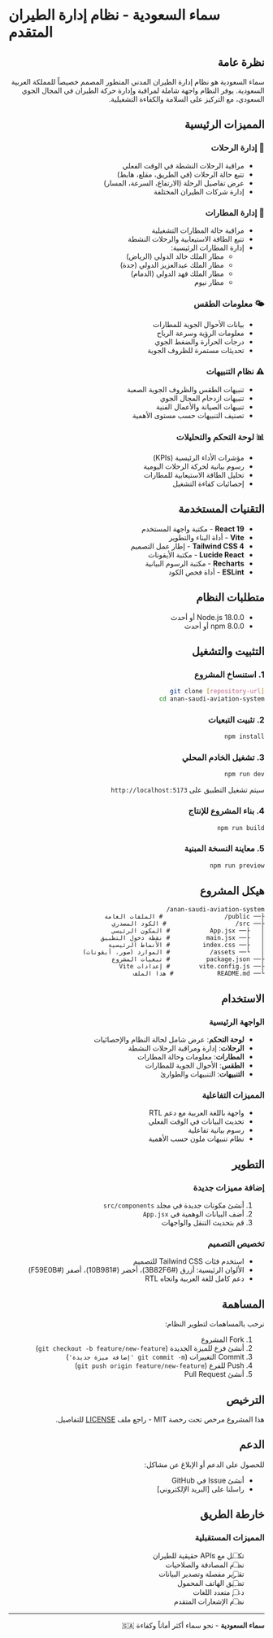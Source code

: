 # سماء السعودية - نظام إدارة الطيران المتقدم

<div dir="rtl">

## نظرة عامة

سماء السعودية هو نظام إدارة الطيران المدني المتطور المصمم خصيصاً للمملكة العربية السعودية. يوفر النظام واجهة شاملة لمراقبة وإدارة حركة الطيران في المجال الجوي السعودي، مع التركيز على السلامة والكفاءة التشغيلية.

## المميزات الرئيسية

### 🛫 إدارة الرحلات
- مراقبة الرحلات النشطة في الوقت الفعلي
- تتبع حالة الرحلات (في الطريق، مقلع، هابط)
- عرض تفاصيل الرحلة (الارتفاع، السرعة، المسار)
- إدارة شركات الطيران المختلفة

### 🏢 إدارة المطارات
- مراقبة حالة المطارات التشغيلية
- تتبع الطاقة الاستيعابية والرحلات النشطة
- إدارة المطارات الرئيسية:
  - مطار الملك خالد الدولي (الرياض)
  - مطار الملك عبدالعزيز الدولي (جدة)
  - مطار الملك فهد الدولي (الدمام)
  - مطار نيوم

### 🌤️ معلومات الطقس
- بيانات الأحوال الجوية للمطارات
- معلومات الرؤية وسرعة الرياح
- درجات الحرارة والضغط الجوي
- تحديثات مستمرة للظروف الجوية

### ⚠️ نظام التنبيهات
- تنبيهات الطقس والظروف الجوية الصعبة
- تنبيهات ازدحام المجال الجوي
- تنبيهات الصيانة والأعمال الفنية
- تصنيف التنبيهات حسب مستوى الأهمية

### 📊 لوحة التحكم والتحليلات
- مؤشرات الأداء الرئيسية (KPIs)
- رسوم بيانية لحركة الرحلات اليومية
- تحليل الطاقة الاستيعابية للمطارات
- إحصائيات كفاءة التشغيل

## التقنيات المستخدمة

- **React 19** - مكتبة واجهة المستخدم
- **Vite** - أداة البناء والتطوير
- **Tailwind CSS 4** - إطار عمل التصميم
- **Lucide React** - مكتبة الأيقونات
- **Recharts** - مكتبة الرسوم البيانية
- **ESLint** - أداة فحص الكود

## متطلبات النظام

- Node.js 18.0.0 أو أحدث
- npm 8.0.0 أو أحدث

## التثبيت والتشغيل

### 1. استنساخ المشروع
```bash
git clone [repository-url]
cd anan-saudi-aviation-system
```

### 2. تثبيت التبعيات
```bash
npm install
```

### 3. تشغيل الخادم المحلي
```bash
npm run dev
```

سيتم تشغيل التطبيق على `http://localhost:5173`

### 4. بناء المشروع للإنتاج
```bash
npm run build
```

### 5. معاينة النسخة المبنية
```bash
npm run preview
```

## هيكل المشروع

```
anan-saudi-aviation-system/
├── public/                 # الملفات العامة
├── src/                   # الكود المصدري
│   ├── App.jsx           # المكون الرئيسي
│   ├── main.jsx          # نقطة دخول التطبيق
│   ├── index.css         # الأنماط الرئيسية
│   └── assets/           # الموارد (صور، أيقونات)
├── package.json          # تبعيات المشروع
├── vite.config.js        # إعدادات Vite
└── README.md            # هذا الملف
```

## الاستخدام

### الواجهة الرئيسية
- **لوحة التحكم**: عرض شامل لحالة النظام والإحصائيات
- **الرحلات**: إدارة ومراقبة الرحلات النشطة
- **المطارات**: معلومات وحالة المطارات
- **الطقس**: الأحوال الجوية للمطارات
- **التنبيهات**: التنبيهات والطوارئ

### المميزات التفاعلية
- واجهة باللغة العربية مع دعم RTL
- تحديث البيانات في الوقت الفعلي
- رسوم بيانية تفاعلية
- نظام تنبيهات ملون حسب الأهمية

## التطوير

### إضافة مميزات جديدة
1. أنشئ مكونات جديدة في مجلد `src/components`
2. أضف البيانات الوهمية في `App.jsx`
3. قم بتحديث التنقل والواجهات

### تخصيص التصميم
- استخدم فئات Tailwind CSS للتصميم
- الألوان الرئيسية: أزرق (#3B82F6)، أخضر (#10B981)، أصفر (#F59E0B)
- دعم كامل للغة العربية واتجاه RTL

## المساهمة

نرحب بالمساهمات لتطوير النظام:

1. Fork المشروع
2. أنشئ فرع للميزة الجديدة (`git checkout -b feature/new-feature`)
3. Commit التغييرات (`git commit -m 'إضافة ميزة جديدة'`)
4. Push للفرع (`git push origin feature/new-feature`)
5. أنشئ Pull Request

## الترخيص

هذا المشروع مرخص تحت رخصة MIT - راجع ملف [LICENSE](LICENSE) للتفاصيل.

## الدعم

للحصول على الدعم أو الإبلاغ عن مشاكل:
- أنشئ Issue في GitHub
- راسلنا على [البريد الإلكتروني]

## خارطة الطريق

### المميزات المستقبلية
- [ ] تكامل مع APIs حقيقية للطيران
- [ ] نظام المصادقة والصلاحيات
- [ ] تقارير مفصلة وتصدير البيانات
- [ ] تطبيق الهاتف المحمول
- [ ] دعم متعدد اللغات
- [ ] نظام الإشعارات المتقدم

---

**سماء السعودية** - نحو سماء أكثر أماناً وكفاءة 🇸🇦

</div>
